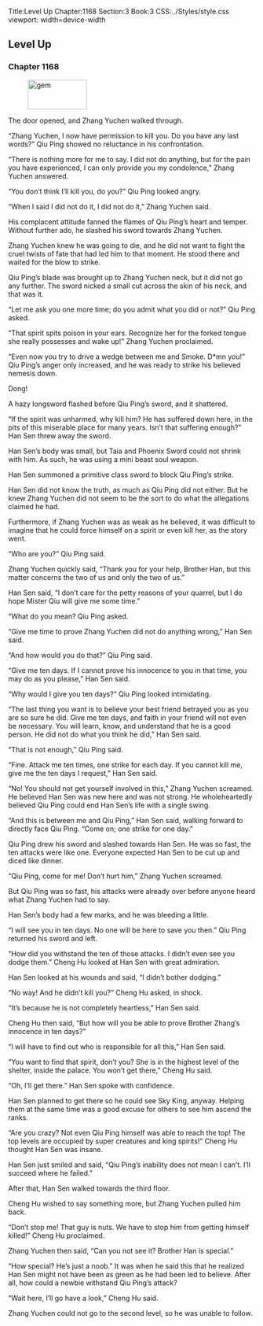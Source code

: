 Title:Level Up 
Chapter:1168 
Section:3 
Book:3 
CSS:../Styles/style.css 
viewport: width=device-width
  
## Level Up
### Chapter 1168 
<figure>
	<img src="../Images/gem.gif" alt="gem" id="gem" width="120" height="60" />
</figure>
  

  
  The door opened, and Zhang Yuchen walked through.

“Zhang Yuchen, I now have permission to kill you. Do you have any last words?” Qiu Ping showed no reluctance in his confrontation.

“There is nothing more for me to say. I did not do anything, but for the pain you have experienced, I can only provide you my condolence,” Zhang Yuchen answered.

“You don’t think I’ll kill you, do you?” Qiu Ping looked angry.

“When I said I did not do it, I did not do it,” Zhang Yuchen said.

His complacent attitude fanned the flames of Qiu Ping’s heart and temper. Without further ado, he slashed his sword towards Zhang Yuchen.

Zhang Yuchen knew he was going to die, and he did not want to fight the cruel twists of fate that had led him to that moment. He stood there and waited for the blow to strike.

Qiu Ping’s blade was brought up to Zhang Yuchen neck, but it did not go any further. The sword nicked a small cut across the skin of his neck, and that was it.

“Let me ask you one more time; do you admit what you did or not?” Qiu Ping asked.

“That spirit spits poison in your ears. Recognize her for the forked tongue she really possesses and wake up!” Zhang Yuchen proclaimed.

“Even now you try to drive a wedge between me and Smoke. D*mn you!” Qiu Ping’s anger only increased, and he was ready to strike his believed nemesis down.

Dong!

A hazy longsword flashed before Qiu Ping’s sword, and it shattered.

“If the spirit was unharmed, why kill him? He has suffered down here, in the pits of this miserable place for many years. Isn’t that suffering enough?” Han Sen threw away the sword.

Han Sen’s body was small, but Taia and Phoenix Sword could not shrink with him. As such, he was using a mini beast soul weapon.

Han Sen summoned a primitive class sword to block Qiu Ping’s strike.

Han Sen did not know the truth, as much as Qiu Ping did not either. But he knew Zhang Yuchen did not seem to be the sort to do what the allegations claimed he had.

Furthermore, if Zhang Yuchen was as weak as he believed, it was difficult to imagine that he could force himself on a spirit or even kill her, as the story went.

“Who are you?” Qiu Ping said.

Zhang Yuchen quickly said, “Thank you for your help, Brother Han, but this matter concerns the two of us and only the two of us.”

Han Sen said, “I don’t care for the petty reasons of your quarrel, but I do hope Mister Qiu will give me some time.”

“What do you mean? Qiu Ping asked.

“Give me time to prove Zhang Yuchen did not do anything wrong,” Han Sen said.

“And how would you do that?” Qiu Ping said.

“Give me ten days. If I cannot prove his innocence to you in that time, you may do as you please,” Han Sen said.

“Why would I give you ten days?” Qiu Ping looked intimidating.

“The last thing you want is to believe your best friend betrayed you as you are so sure he did. Give me ten days, and faith in your friend will not even be necessary. You will learn, know, and understand that he is a good person. He did not do what you think he did,” Han Sen said.

“That is not enough,” Qiu Ping said.

“Fine. Attack me ten times, one strike for each day. If you cannot kill me, give me the ten days I request,” Han Sen said.

“No! You should not get yourself involved in this,” Zhang Yuchen screamed. He believed Han Sen was new here and was not strong. He wholeheartedly believed Qiu Ping could end Han Sen’s life with a single swing.

“And this is between me and Qiu Ping,” Han Sen said, walking forward to directly face Qiu Ping. “Come on; one strike for one day.”

Qiu Ping drew his sword and slashed towards Han Sen. He was so fast, the ten attacks were like one. Everyone expected Han Sen to be cut up and diced like dinner.

“Qiu Ping, come for me! Don’t hurt him,” Zhang Yuchen screamed.

But Qiu Ping was so fast, his attacks were already over before anyone heard what Zhang Yuchen had to say.

Han Sen’s body had a few marks, and he was bleeding a little.

“I will see you in ten days. No one will be here to save you then.” Qiu Ping returned his sword and left.

“How did you withstand the ten of those attacks. I didn’t even see you dodge them.” Cheng Hu looked at Han Sen with great admiration.

Han Sen looked at his wounds and said, “I didn’t bother dodging.”

“No way! And he didn’t kill you?” Cheng Hu asked, in shock.

“It’s because he is not completely heartless,” Han Sen said.

Cheng Hu then said, “But how will you be able to prove Brother Zhang’s innocence in ten days?”

“I will have to find out who is responsible for all this,” Han Sen said.

“You want to find that spirit, don’t you? She is in the highest level of the shelter, inside the palace. You won’t get there,” Cheng Hu said.

“Oh, I’ll get there.” Han Sen spoke with confidence.

Han Sen planned to get there so he could see Sky King, anyway. Helping them at the same time was a good excuse for others to see him ascend the ranks.

“Are you crazy? Not even Qiu Ping himself was able to reach the top! The top levels are occupied by super creatures and king spirits!” Cheng Hu thought Han Sen was insane.

Han Sen just smiled and said, “Qiu Ping’s inability does not mean I can’t. I’ll succeed where he failed.”

After that, Han Sen walked towards the third floor.

Cheng Hu wished to say something more, but Zhang Yuchen pulled him back.

“Don’t stop me! That guy is nuts. We have to stop him from getting himself killed!” Cheng Hu proclaimed.

Zhang Yuchen then said, “Can you not see it? Brother Han is special.”

“How special? He’s just a noob.” It was when he said this that he realized Han Sen might not have been as green as he had been led to believe. After all, how could a newbie withstand Qiu Ping’s attack?

“Wait here, I’ll go have a look,” Cheng Hu said.

Zhang Yuchen could not go to the second level, so he was unable to follow.
